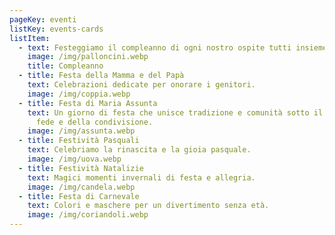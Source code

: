 ```yaml
---
pageKey: eventi
listKey: events-cards
listItem:
  - text: Festeggiamo il compleanno di ogni nostro ospite tutti insieme
    image: /img/palloncini.webp
    title: Compleanno
  - title: Festa della Mamma e del Papà
    text: Celebrazioni dedicate per onorare i genitori.
    image: /img/coppia.webp
  - title: Festa di Maria Assunta
    text: Un giorno di festa che unisce tradizione e comunità sotto il segno della
      fede e della condivisione.
    image: /img/assunta.webp
  - title: Festività Pasquali
    text: Celebriamo la rinascita e la gioia pasquale.
    image: /img/uova.webp
  - title: Festività Natalizie
    text: Magici momenti invernali di festa e allegria.
    image: /img/candela.webp
  - title: Festa di Carnevale
    text: Colori e maschere per un divertimento senza età.
    image: /img/coriandoli.webp
---
```

